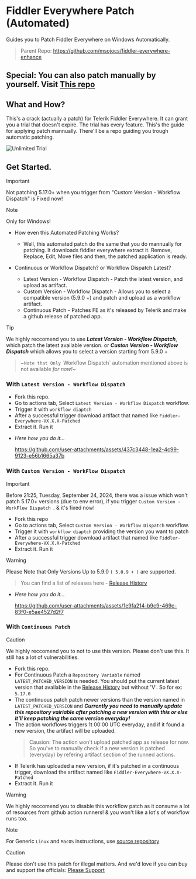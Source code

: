 # Fiddler Everywhere Patch (Automated)
Guides you to Patch Fiddler Everywhere on Windows Automatically. 
> Parent Repo: https://github.com/msojocs/fiddler-everywhere-enhance

## Special: You can also patch manually by yourself. Visit [This repo](https://github.com/sipsuru/fiddler-everywhere-patch-manual)

## What and How?
This's a crack (actually a patch) for Telerik Fiddler Everywhere. It can grant you a trial that doesn't expire. The trial has every feature. 
This's the guide for applying patch mannually. There'll be a repo guiding you trough automatic patching.

![Unlimited Trial](https://github.com/user-attachments/assets/e9c83778-27fa-456a-96e6-07bb0cd7f4ad)

## Get Started.

 > [!IMPORTANT]
 > Not patching 5.17.0+ when you trigger from "Custom Version - Workflow Dispatch" is Fixed now!

 > [!NOTE]
 > Only for Windows!

 * How even this Automated Patching Works?
   - Well, this automated patch do the same that you do mannually for patching. It downloads fiddler everywhere extract it. Remove, Replace, Edit, Move files and then, the patched application is ready.

 * Continuous or Workflow Dispatch? or Workflow Dispatch Latest?
   - Latest Version - Workflow Dispatch - Patch the latest version, and upload as artifact.
   - Custom Version - Workflow Dispatch - Allows you to select a compatible version (5.9.0 +) and patch  and upload as a workflow artifact.
   - Continuous Patch - Patches FE as it's released by Telerik and make a github release of patched app.

> [!TIP]
> We highly reccomend you to use ***Latest Version - Workflow Dispatch***, which patch the latest available version. or ***Custon Version - Workflow Dispatch*** which allows you to select a version starting from 5.9.0 +

> ~`Note that Only `Workflow Dispatch` automation mentioned above is not available *for now!*~


### With `Latest Version - Workflow Dispatch`
  - Fork this repo.
  - Go to actions tab, Select `Latest Version - Workflow Dispatch` workflow.
  - Trigger it with `workflow diaptch`
  - After a successful trigger download artifact that named like `Fiddler-Everywhere-VX.X.X-Patched`
  - Extract it. Run it

  * *Here how you do it...*

    https://github.com/user-attachments/assets/437c3448-1ea2-4c99-9123-e56b1665a37b


### With `Custom Version - WorkFlow Dispatch`

  > [!IMPORTANT]
  > Before 21:25, Tuesday, September 24, 2024, there was a issue which won't patch 5.17.0+ versions (due to env error), if you trigger `Custom Version - WorkFlow Dispatch
`. & it's fixed now!


  - Fork this repo
  - Go to actions tab, Select `Custom Version - Workflow Dispatch` workflow.
  - Trigger it with `workflow diaptch` providing the version you want to patch
  - After a successful trigger download artifact that named like `Fiddler-Everywhere-VX.X.X-Patched`
  - Extract it. Run it

  > [!WARNING]
  > Please Note that Only Versions Up to 5.9.0 `( 5.0.9 + )` are supported.
  
  > You can find a list of releases here - [Release History](https://www.telerik.com/support/whats-new/fiddler-everywhere/release-history)

  * *Here how you do it...*

    https://github.com/user-attachments/assets/1e9fa214-b9c9-469c-83f0-e5ae4527d2f7


### With `Continuous Patch`
  > [!CAUTION]
  > We highly reccomend you to not to use this version. Please don't use this. It still has a lot of vulnerabilities. 
  
  - Fork this repo.
  - For Continuous Patch a `Repository Variable` named `LATEST_PATCHED_VERSION` is needed. You should put the current latest version that available in the [Release History](https://www.telerik.com/support/whats-new/fiddler-everywhere/release-history) but without 'V'. So for ex: `5.17.0`
  - The continuous patch patch newer versions than the version named in `LATEST_PATCHED_VERSION` and ***Currently you need to manually update this repository vairiable after patching a new version with this or else it'll keep patching the same version everyday!***
  - The action workflows triggers 1t 00:00 UTC everyday, and if it found a new version, the artifact will be uploaded.
    > Causion: The action won't upload patched app as release for now. So you've to manually check if a new version is patched (everyday) by refering artifact section of the runned actions.
  - If Telerik has uploaded a new version, if it's patched in a continuous trigger, download the artifact named like `Fiddler-Everywhere-VX.X.X-Patched`
  - Extract it. Run it

  > [!WARNING]
  > We highly reccomend you to disable this workflow patch as it consume a lot of resources from github action runners! & you won't like a lot's of workflow runs too.

> [!NOTE]
> For Generic `Linux` and `MacOS` instructions, use [source repository](https://github.com/msojocs/fiddler-everywhere-enhance)

> [!CAUTION]
> Please don't use this patch for illegal matters. And we'd love if you can buy and support the officials: [Please Support](https://www.telerik.com/purchase/fiddler)
